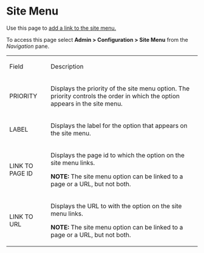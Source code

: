 # Site Menu

<div class="use">

Use this page to [add a link to the site
menu.](../../WebApp_Dev/Add%20a%20link%20to%20the%20Site%20Menu.htm)

</div>

To access this page select **Admin \> Configuration \> Site Menu** from
the *Navigation* pane.

<table>
<tbody>
<tr class="odd">
<td><p>Field</p></td>
<td><p>Description</p></td>
</tr>
<tr class="even">
<td><p>PRIORITY</p></td>
<td><p>Displays the priority of the site menu option. The priority controls the order in which the option appears in the site menu.</p></td>
</tr>
<tr class="odd">
<td><p>LABEL</p></td>
<td><p>Displays the label for the option that appears on the site menu.</p></td>
</tr>
<tr class="even">
<td><p>LINK TO PAGE ID</p></td>
<td><p>Displays the page id to which the option on the site menu links.</p>
<p><strong>NOTE:</strong> The site menu option can be linked to a page or a URL, but not both.</p></td>
</tr>
<tr class="odd">
<td><p>LINK TO URL</p></td>
<td><p>Displays the URL to with the option on the site menu links.</p>
<p><strong>NOTE:</strong> The site menu option can be linked to a page or a URL, but not both.</p></td>
</tr>
</tbody>
</table>

